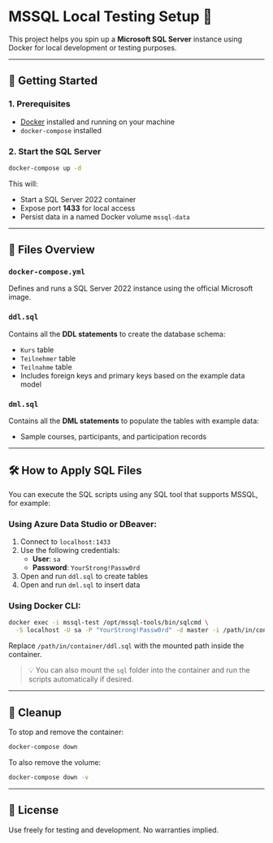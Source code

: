 # MSSQL Local Testing Setup 🐳

This project helps you spin up a **Microsoft SQL Server** instance using Docker for local development or testing purposes.

---

## 🚀 Getting Started

### 1. Prerequisites
- [Docker](https://www.docker.com/) installed and running on your machine
- `docker-compose` installed

### 2. Start the SQL Server

```bash
docker-compose up -d
```

This will:
- Start a SQL Server 2022 container
- Expose port **1433** for local access
- Persist data in a named Docker volume `mssql-data`

---

## 📁 Files Overview

### `docker-compose.yml`
Defines and runs a SQL Server 2022 instance using the official Microsoft image.

### `ddl.sql`
Contains all the **DDL statements** to create the database schema:
- `Kurs` table
- `Teilnehmer` table
- `Teilnahme` table
- Includes foreign keys and primary keys based on the example data model

### `dml.sql`
Contains all the **DML statements** to populate the tables with example data:
- Sample courses, participants, and participation records

---

## 🛠 How to Apply SQL Files

You can execute the SQL scripts using any SQL tool that supports MSSQL, for example:

### Using Azure Data Studio or DBeaver:
1. Connect to `localhost:1433`
2. Use the following credentials:
   - **User**: `sa`
   - **Password**: `YourStrong!Passw0rd`
3. Open and run `ddl.sql` to create tables
4. Open and run `dml.sql` to insert data

### Using Docker CLI:
```bash
docker exec -i mssql-test /opt/mssql-tools/bin/sqlcmd \
  -S localhost -U sa -P "YourStrong!Passw0rd" -d master -i /path/in/container/ddl.sql
```

Replace `/path/in/container/ddl.sql` with the mounted path inside the container.

> 💡 You can also mount the `sql` folder into the container and run the scripts automatically if desired.

---

## 🧼 Cleanup

To stop and remove the container:

```bash
docker-compose down
```

To also remove the volume:

```bash
docker-compose down -v
```

---

## 🧾 License

Use freely for testing and development. No warranties implied.
